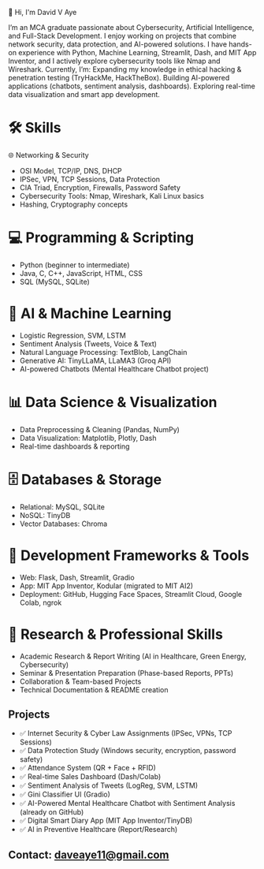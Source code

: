👋 Hi, I'm David V Aye

I’m an MCA graduate passionate about Cybersecurity, Artificial Intelligence, and Full-Stack Development.
I enjoy working on projects that combine network security, data protection, and AI-powered solutions.
I have hands-on experience with Python, Machine Learning, Streamlit, Dash, and MIT App Inventor, and I actively explore cybersecurity tools like Nmap and Wireshark.
Currently, I’m:
Expanding my knowledge in ethical hacking & penetration testing (TryHackMe, HackTheBox).
Building AI-powered applications (chatbots, sentiment analysis, dashboards).
Exploring real-time data visualization and smart app development.

# 🛠 Skills
🌐 Networking & Security
- OSI Model, TCP/IP, DNS, DHCP
- IPSec, VPN, TCP Sessions, Data Protection
- CIA Triad, Encryption, Firewalls, Password Safety
- Cybersecurity Tools: Nmap, Wireshark, Kali Linux basics
- Hashing, Cryptography concepts

# 💻 Programming & Scripting
- Python (beginner to intermediate)
- Java, C, C++, JavaScript, HTML, CSS
- SQL (MySQL, SQLite)

# 🤖 AI & Machine Learning
- Logistic Regression, SVM, LSTM
- Sentiment Analysis (Tweets, Voice & Text)
- Natural Language Processing: TextBlob, LangChain
- Generative AI: TinyLLaMA, LLaMA3 (Groq API)
- AI-powered Chatbots (Mental Healthcare Chatbot project)

# 📊 Data Science & Visualization
- Data Preprocessing & Cleaning (Pandas, NumPy)
- Data Visualization: Matplotlib, Plotly, Dash
- Real-time dashboards & reporting

# 🗄 Databases & Storage
- Relational: MySQL, SQLite
- NoSQL: TinyDB
- Vector Databases: Chroma

# 🌱 Development Frameworks & Tools
- Web: Flask, Dash, Streamlit, Gradio
- App: MIT App Inventor, Kodular (migrated to MIT AI2)
- Deployment: GitHub, Hugging Face Spaces, Streamlit Cloud, Google Colab, ngrok

# 📑 Research & Professional Skills
- Academic Research & Report Writing (AI in Healthcare, Green Energy, Cybersecurity)
- Seminar & Presentation Preparation (Phase-based Reports, PPTs)
- Collaboration & Team-based Projects
- Technical Documentation & README creation

## Projects
- ✅ Internet Security & Cyber Law Assignments (IPSec, VPNs, TCP Sessions)
- ✅ Data Protection Study (Windows security, encryption, password safety)
- ✅ Attendance System (QR + Face + RFID)
- ✅ Real-time Sales Dashboard (Dash/Colab)
- ✅ Sentiment Analysis of Tweets (LogReg, SVM, LSTM)
- ✅ Gini Classifier UI (Gradio)
- ✅ AI-Powered Mental Healthcare Chatbot with Sentiment Analysis (already on GitHub)
- ✅ Digital Smart Diary App (MIT App Inventor/TinyDB)
- ✅ AI in Preventive Healthcare (Report/Research)
  
## Contact: daveaye11@gmail.com
